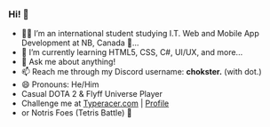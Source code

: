 ### Hi! 👋

- 🧑‍💻 I’m an international student studying I.T. Web and Mobile App Development at NB, Canada 🍁...
- 🌱 I’m currently learning HTML5, CSS, C#, UI/UX, and more...
- 💬 Ask me about anything!
- 📫 Reach me through my Discord username: <b>chokster.</b> (with dot.)
- 😄 Pronouns: He/Him
- Casual DOTA 2 & Flyff Universe Player
- Challenge me at [Typeracer.com](https://play.typeracer.com/) | [Profile](https://data.typeracer.com/misc/badge?user=kuyachok)
- or Notris Foes (Tetris Battle) 💯

